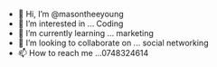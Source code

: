 - 👋 Hi, I’m @masontheeyoung
- 👀 I’m interested in ... Coding
- 🌱 I’m currently learning ... marketing
- 💞️ I’m looking to collaborate on ... social networking
- 📫 How to reach me ...0748324614

<!---
masontheeyoung/masontheeyoung is a ✨ special ✨ repository because its `README.md` (this file) appears on your GitHub profile.
You can click the Preview link to take a look at your changes.
--->
